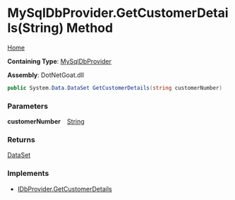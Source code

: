 # MySqlDbProvider\.GetCustomerDetails\(String\) Method

[Home](../../../../../../../README.md)

**Containing Type**: [MySqlDbProvider](../README.md)

**Assembly**: DotNetGoat\.dll

```csharp
public System.Data.DataSet GetCustomerDetails(string customerNumber)
```

### Parameters

**customerNumber** &ensp; [String](https://docs.microsoft.com/en-us/dotnet/api/system.string)

### Returns

[DataSet](https://docs.microsoft.com/en-us/dotnet/api/system.data.dataset)

### Implements

* [IDbProvider.GetCustomerDetails](../../IDbProvider/GetCustomerDetails/README.md)
